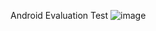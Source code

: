 Android Evaluation Test
![image](https://user-images.githubusercontent.com/72342994/159893815-0c9a5f78-cc71-4815-b9a5-ff71da3726a6.png)
